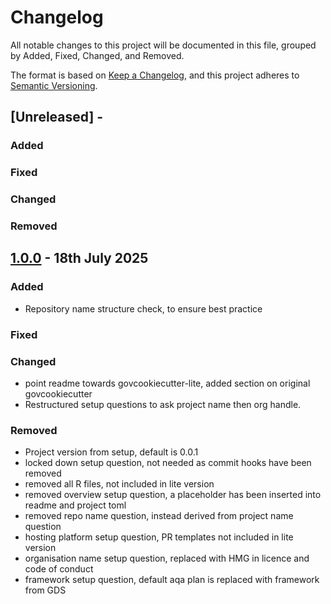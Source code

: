 # Changelog

All notable changes to this project will be documented in this file, grouped by Added, Fixed, Changed, and Removed.

The format is based on [Keep a Changelog](https://keepachangelog.com/en/1.1.0/),
and this project adheres to [Semantic Versioning](https://semver.org/spec/v2.0.0.html).

## [Unreleased] -

### Added

### Fixed

### Changed

### Removed

## [1.0.0] - 18th July 2025

### Added
- Repository name structure check, to ensure best practice

### Fixed

### Changed
- point readme towards govcookiecutter-lite, added section on original govcookiecutter
- Restructured setup questions to ask project name then org handle.

### Removed
- Project version from setup, default is 0.0.1
- locked down setup question, not needed as commit hooks have been removed
- removed all R files, not included in lite version
- removed overview setup question, a placeholder has been inserted into readme and project toml
- removed repo name question, instead derived from project name question
- hosting platform setup question, PR templates not included in lite version
- organisation name setup question, replaced with HMG in licence and code of conduct
- framework setup question, default aqa plan is replaced with framework from GDS


[1.0.0]: https://github.com/best-practice-and-impact/govcookiecutter-lite/tree/v1.0.0
